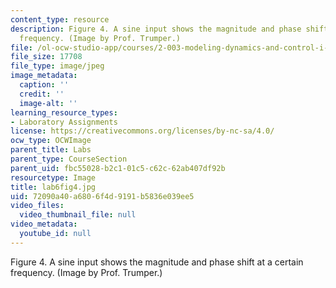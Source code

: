 ```yaml
---
content_type: resource
description: Figure 4. A sine input shows the magnitude and phase shift at a certain
  frequency. (Image by Prof. Trumper.)
file: /ol-ocw-studio-app/courses/2-003-modeling-dynamics-and-control-i-spring-2005/72090a40a6806f4d9191b5836e039ee5_lab6fig4.jpg
file_size: 17708
file_type: image/jpeg
image_metadata:
  caption: ''
  credit: ''
  image-alt: ''
learning_resource_types:
- Laboratory Assignments
license: https://creativecommons.org/licenses/by-nc-sa/4.0/
ocw_type: OCWImage
parent_title: Labs
parent_type: CourseSection
parent_uid: fbc55028-b2c1-01c5-c62c-62ab407df92b
resourcetype: Image
title: lab6fig4.jpg
uid: 72090a40-a680-6f4d-9191-b5836e039ee5
video_files:
  video_thumbnail_file: null
video_metadata:
  youtube_id: null
---
```

Figure 4. A sine input shows the magnitude and phase shift at a certain frequency. (Image by Prof. Trumper.)